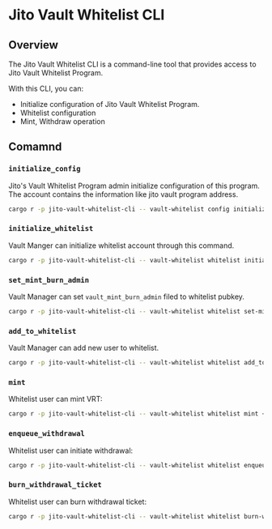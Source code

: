 # Jito Vault Whitelist CLI

## Overview

The Jito Vault Whitelist CLI is a command-line tool that provides access to Jito Vault Whitelist Program.

With this CLI, you can:

- Initialize configuration of Jito Vault Whitelist Program.
- Whitelist configuration
- Mint, Withdraw operation

## Comamnd

### `initialize_config`

Jito's Vault Whitelist Program admin initialize configuration of this program.
The account contains the information like jito vault program address.

```bash
cargo r -p jito-vault-whitelist-cli -- vault-whitelist config initialize
```

### `initialize_whitelist`

Vault Manger can initialize whitelist account through this command.

```bash
cargo r -p jito-vault-whitelist-cli -- vault-whitelist whitelist initialize <VAULT_ADDRESS>
```

### `set_mint_burn_admin`

Vault Manager can set `vault_mint_burn_admin` filed to whitelist pubkey.

```bash
cargo r -p jito-vault-whitelist-cli -- vault-whitelist whitelist set-mint-burn-admin <VAULT_ADDRESS>
```

### `add_to_whitelist`

Vault Manager can add new user to whitelist.

```bash
cargo r -p jito-vault-whitelist-cli -- vault-whitelist whitelist add_to_whitelist <VAULT_ADDRESS> <USER_ADDRESS>
```

### `mint`

Whitelist user can mint VRT:

```bash
cargo r -p jito-vault-whitelist-cli -- vault-whitelist whitelist mint <USER_KEYPAIR_PATH>  <VAULT_ADDRESS> <AMOUNT_IN> <MIN_AMOUNT_OUT>
```

### `enqueue_withdrawal`

Whitelist user can initiate withdrawal:

```bash
cargo r -p jito-vault-whitelist-cli -- vault-whitelist whitelist enqueue-withdrawal <USER_KEYPAIR_PATH> <VAULT_ADDRESS> <AMOUNT>
```

### `burn_withdrawal_ticket`

Whitelist user can burn withdrawal ticket:

```bash
cargo r -p jito-vault-whitelist-cli -- vault-whitelist whitelist burn-withdrawal-ticket <USER_KEYPAIR_PATH> <VAULT_ADDRESS>
```
